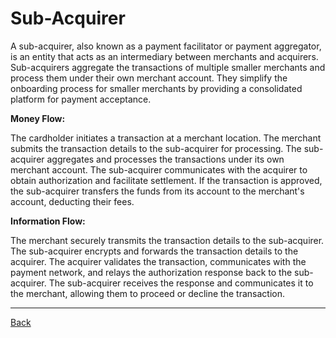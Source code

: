 # Sub-Acquirer

A sub-acquirer, also known as a payment
facilitator or payment aggregator, is an entity that acts as an intermediary
between merchants and acquirers. Sub-acquirers aggregate the transactions of
multiple smaller merchants and process them under their own merchant account.
They simplify the onboarding process for smaller merchants by providing a
consolidated platform for payment acceptance.

**Money Flow:**

The cardholder initiates a transaction at a merchant location. The merchant
submits the transaction details to the sub-acquirer for processing. The
sub-acquirer aggregates and processes the transactions under its own merchant
account. The sub-acquirer communicates with the acquirer to obtain authorization
and facilitate settlement. If the transaction is approved, the sub-acquirer
transfers the funds from its account to the merchant's account, deducting their
fees.

**Information Flow:**

The merchant securely transmits the transaction details to the sub-acquirer. The
sub-acquirer encrypts and forwards the transaction details to the acquirer. The
acquirer validates the transaction, communicates with the payment network, and
relays the authorization response back to the sub-acquirer. The sub-acquirer
receives the response and communicates it to the merchant, allowing them to
proceed or decline the transaction.

___
[Back](../README.md)